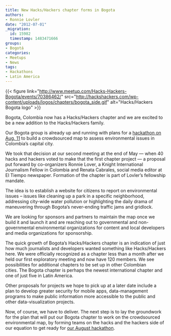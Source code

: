 ```yaml
---
title: New Hacks/Hackers chapter forms in Bogota
authors:
- Ronnie Lovler
date: "2012-07-01"
_migration:
  id: 15982
  timestamp: 1483471666
groups:
- Bogotá
categories:
- Meetups
- News
tags:
- Hackathons
- Latin America
---
```


{{< figure link="http://www.meetup.com/Hacks-Hackers-Bogota/events/70386462/" src="http://hackshackers.com/wp-content/uploads/logos/chapters/bogota_side.gif" alt="Hacks/Hackers Bogota logo" >}}

Bogota, Colombia now has a Hacks/Hackers chapter and we are excited to be a new addition to the Hacks/Hackers family.

Our Bogota group is already up and running with plans for a [hackathon on Aug. 11][1] to build a crowdsourced map to assess environmental issues in Colombia&#8217;s capital city.

We took that decision at our second meeting at the end of May — when 40 hacks and hackers voted to make that the first chapter project — a proposal put forward by co-organizers Ronnie Lover, a Knight International Journalism Fellow in Colombia and Renata Cabrales, social media editor at El Tiempo newspaper. Formation of the chapter is part of Lovler&#8217;s fellowship mandate.

The idea is to establish a website for citizens to report on environmental issues – issues like cleaning up a park in a specific neighborhood, addressing city-wide water pollution or highlighting the daily drama of maneuvering through Bogota’s never-ending traffic jams and gridlock.

We are looking for sponsors and partners to maintain the map once we build it and launch it and are reaching out to governmental and non-governmental environmental organizations for content and local developers and media organizations for sponsorship.

The quick growth of Bogota&#8217;s Hacks/Hackers chapter is an indication of just how much journalists and developers wanted something like Hacks/Hackers here. We were officially recognized as a chapter less than a month after we held our first exploratory meeting and now have 120 members. We see possibilities for additional chapters to be set up in other Colombian cities. The Bogota chapter is perhaps the newest international chapter and one of just five in Latin America.

Other proposals for projects we hope to pick up at a later date include a plan to develop greater security for mobile apps, data-management programs to make public information more accessible to the public and other data-visualization projects.

Now, of course, we have to deliver. The next step is to lay the groundwork for the plan that will put our Bogota chapter to work on the crowdsourced environmental map, by forming teams on the hacks and the hackers side of our equation to get ready for [our August hackathon][1].

 [1]: http://www.meetup.com/Hacks-Hackers-Bogota/events/70386462/
